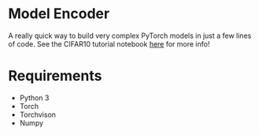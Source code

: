 # Model Encoder
A really quick way to build very complex PyTorch models in just a few lines of code. See the CIFAR10 tutorial notebook [here](https://github.com/RobGeada/model_encoder/blob/master/example.ipynb) for more info!

# Requirements
* Python 3
* Torch
* Torchvison
* Numpy

